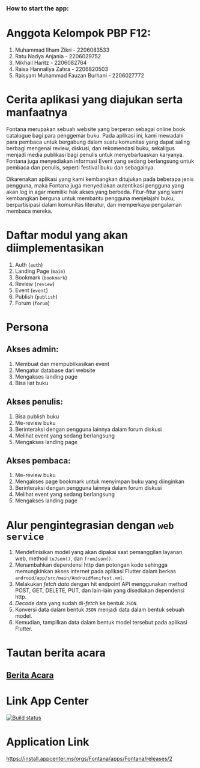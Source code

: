 ### How to start the app:

# Anggota Kelompok PBP F12:

1. Muhammad Ilham Zikri - 2206083533
2. Ratu Nadya Anjania - 2206029752
3. Mikhail Haritz - 2206082764
4. Raisa Hannaliya Zahra - 2206820503
5. Raisyam Muhammad Fauzan Burhani - 2206027772

# Cerita aplikasi yang diajukan serta manfaatnya

Fontana merupakan sebuah website yang berperan sebagai online book catalogue bagi para penggemar buku. Pada aplikasi ini, kami mewadahi para pembaca untuk bergabung dalam suatu komunitas yang dapat saling berbagi mengenai review, diskusi, dan rekomendasi buku, sekaligus menjadi media publikasi bagi penulis untuk menyebarluaskan karyanya. Fontana juga menyediakan informasi Event yang sedang berlangsung untuk pembaca dan penulis, seperti festival buku dan sebagainya.

Dikarenakan aplikasi yang kami kembangkan ditujukan pada beberapa jenis pengguna, maka Fontana juga menyediakan autentikasi pengguna yang akan log in agar memiliki hak akses yang berbeda. Fitur-fitur yang kami kembangkan berguna untuk membantu pengguna menjelajahi buku, berpartisipasi dalam komunitas literatur, dan memperkaya pengalaman membaca mereka.

# Daftar modul yang akan diimplementasikan

1. Auth (`auth`)
2. Landing Page (`main`)
3. Bookmark (`bookmark`)
4. Review (`review`)
5. Event (`event`)
6. Publish (`publish`)
7. Forum (`forum`)

# Persona

## Akses admin:

1. Membuat dan mempublikasikan event
2. Mengatur database dari website
3. Mengakses landing page
4. Bisa liat buku

## Akses penulis:

1. Bisa publish buku
2. Me-review buku
3. Berinteraksi dengan pengguna lainnya dalam forum diskusi
4. Melihat event yang sedang berlangsung
5. Mengakses landing page

## Akses pembaca:

1. Me-review buku
2. Mengakses page bookmark untuk menyimpan buku yang diinginkan
3. Berinteraksi dengan pengguna lainnya dalam forum diskusi
4. Melihat event yang sedang berlangsung
5. Mengakses landing page

# Alur pengintegrasian dengan `web service`

1. Mendefinisikan model yang akan dipakai saat pemanggilan layanan web, method `toJson()`, dan `fromJson()`.
2. Menambahkan dependensi http dan potongan kode sehingga memungkinkan akses internet pada aplikasi Flutter dalam berkas `android/app/src/main/AndroidManifest.xml`.
3. Melakukan _fetch data_ dengan hit endpoint API menggunakan method POST, GET, DELETE, PUT, dan lain-lain yang disediakan dependensi http.
4. _Decode_ data yang sudah di-_fetch_ ke bentuk `JSON`.
5. Konversi data dalam bentuk `JSON` menjadi data dalam bentuk sebuah model.
6. Kemudian, tampilkan data dalam bentuk model tersebut pada aplikasi Flutter.

# Tautan berita acara

## [Berita Acara](https://ristek.link/BeritaAcaraF12)

# Link App Center

[![Build status](https://build.appcenter.ms/v0.1/apps/0f5e14c8-351b-4a0e-b8b0-0d7e8f0a3053/branches/main/badge)](https://appcenter.ms)

# Application Link

https://install.appcenter.ms/orgs/Fontana/apps/Fontana/releases/2
